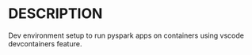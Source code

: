 # DESCRIPTION
Dev environment setup to run pyspark apps on containers using vscode devcontainers feature. 